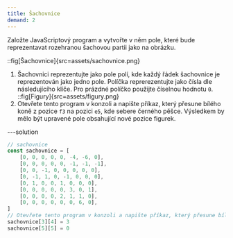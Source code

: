 ```yaml
---
title: Šachovnice
demand: 2
---
```


Založte JavaScriptový program a vytvořte v něm pole, které bude reprezentavat rozehranou šachovou partii jako na obrázku.

::fig[Šachovnice]{src=assets/sachovnice.png}

1. Šachovnici reprezentujte jako pole polí, kde každý řádek šachovnice je reprezentován jako jedno pole. Políčka reprerezentujte jako čísla dle následujícího klíče. Pro prázdné políčko použijte číselnou hodnotu `0`.
   ::fig[Figury]{src=assets/figury.png}
1. Otevřete tento program v konzoli a napište příkaz, který přesune bílého koně z pozice `f3` na pozici `e5`, kde sebere černého pěšce. Výsledkem by mělo být upravené pole obsahující nové pozice figurek.

---solution

```js
// sachovnice
const sachovnice = [
	[0, 0, 0, 0, 0, -4, -6, 0],
	[0, 0, 0, 0, 0, -1, -1, -1],
	[0, 0, -1, 0, 0, 0, 0, 0],
	[0, -1, 1, 0, -1, 0, 0, 0],
	[0, 1, 0, 0, 1, 0, 0, 0],
	[0, 0, 0, 0, 0, 3, 0, 1],
	[0, 0, 0, 0, 2, 1, 1, 0],
	[0, 0, 0, 0, 0, 0, 6, 0],
]
// Otevřete tento program v konzoli a napište příkaz, který přesune bílého koně z pozice f3 na pozici e5, kde sebere černého pěšce. Výsledkem by mělo být upravené pole obsahující nové pozice figurek.
sachovnice[3][4] = 3
sachovnice[5][5] = 0
```
